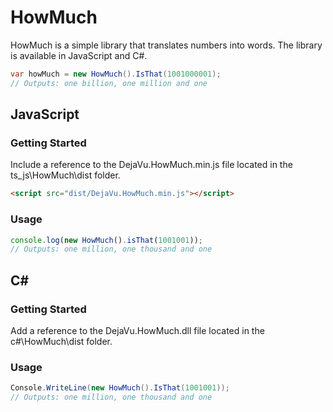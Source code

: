 # HowMuch
HowMuch is a simple library that translates numbers into words. The library is available in JavaScript and C#.

```C#
var howMuch = new HowMuch().IsThat(1001000001);
// Outputs: one billion, one million and one
```

## JavaScript
### Getting Started
Include a reference to the DejaVu.HowMuch.min.js file located in the ts_js\HowMuch\dist folder.
```html
<script src="dist/DejaVu.HowMuch.min.js"></script>
```
### Usage
```javascript
console.log(new HowMuch().isThat(1001001));
// Outputs: one million, one thousand and one
```

## C# #
### Getting Started
Add a reference to the DejaVu.HowMuch.dll file located in the c#\HowMuch\dist folder.
### Usage
```c#
Console.WriteLine(new HowMuch().IsThat(1001001));
// Outputs: one million, one thousand and one
```
